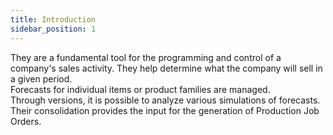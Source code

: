 ```yaml
---
title: Introduction
sidebar_position: 1
---
```


They are a fundamental tool for the programming and control of a company's sales activity. They help determine what the company will sell in a given period.  
Forecasts for individual items or product families are managed.  
Through versions, it is possible to analyze various simulations of forecasts. Their consolidation provides the input for the generation of Production Job Orders.